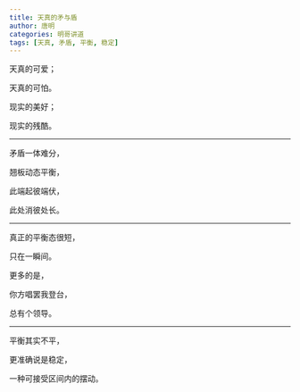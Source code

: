 ```yaml
---
title: 天真的矛与盾
author: 唐明
categories: 明哥讲道
tags: [天真, 矛盾, 平衡, 稳定]
---
```

天真的可爱；

天真的可怕。

现实的美好；

现实的残酷。

<!--以上为摘要内容-->

---

矛盾一体难分，

翘板动态平衡，

此端起彼端伏，

此处消彼处长。

---

真正的平衡态很短，

只在一瞬间。

更多的是，

你方唱罢我登台，

总有个领导。

---

平衡其实不平，

更准确说是稳定，

一种可接受区间内的摆动。